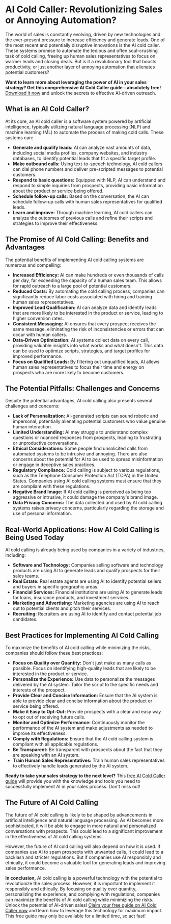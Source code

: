 # AI Cold Caller: Revolutionizing Sales or Annoying Automation?

The world of sales is constantly evolving, driven by new technologies and the ever-present pressure to increase efficiency and generate leads. One of the most recent and potentially disruptive innovations is the AI cold caller. These systems promise to automate the tedious and often soul-crushing task of cold calling, freeing up human sales representatives to focus on warmer leads and closing deals. But is it a revolutionary tool that boosts productivity, or just another layer of annoying automation that alienates potential customers?

**Want to learn more about leveraging the power of AI in your sales strategy? Get this comprehensive AI Cold Caller guide – absolutely free!** [Download it now](https://udemywork.com/ai-cold-caller) and unlock the secrets to effective AI-driven outreach.

## What is an AI Cold Caller?

At its core, an AI cold caller is a software system powered by artificial intelligence, typically utilizing natural language processing (NLP) and machine learning (ML) to automate the process of making cold calls. These systems can:

*   **Generate and qualify leads:** AI can analyze vast amounts of data, including social media profiles, company websites, and industry databases, to identify potential leads that fit a specific target profile.
*   **Make outbound calls:** Using text-to-speech technology, AI cold callers can dial phone numbers and deliver pre-scripted messages to potential customers.
*   **Respond to basic questions:** Equipped with NLP, AI can understand and respond to simple inquiries from prospects, providing basic information about the product or service being offered.
*   **Schedule follow-up calls:** Based on the conversation, the AI can schedule follow-up calls with human sales representatives for qualified leads.
*   **Learn and improve:** Through machine learning, AI cold callers can analyze the outcomes of previous calls and refine their scripts and strategies to improve their effectiveness.

## The Promise of AI Cold Calling: Benefits and Advantages

The potential benefits of implementing AI cold calling systems are numerous and compelling:

*   **Increased Efficiency:** AI can make hundreds or even thousands of calls per day, far exceeding the capacity of a human sales team. This allows for rapid outreach to a large pool of potential customers.
*   **Reduced Costs:** By automating the cold calling process, companies can significantly reduce labor costs associated with hiring and training human sales representatives.
*   **Improved Lead Qualification:** AI can analyze data and identify leads that are more likely to be interested in the product or service, leading to higher conversion rates.
*   **Consistent Messaging:** AI ensures that every prospect receives the same message, eliminating the risk of inconsistencies or errors that can occur with human callers.
*   **Data-Driven Optimization:** AI systems collect data on every call, providing valuable insights into what works and what doesn't. This data can be used to optimize scripts, strategies, and target profiles for improved performance.
*   **Focus on Qualified Leads:** By filtering out unqualified leads, AI allows human sales representatives to focus their time and energy on prospects who are more likely to become customers.

## The Potential Pitfalls: Challenges and Concerns

Despite the potential advantages, AI cold calling also presents several challenges and concerns:

*   **Lack of Personalization:** AI-generated scripts can sound robotic and impersonal, potentially alienating potential customers who value genuine human interaction.
*   **Limited Understanding:** AI may struggle to understand complex questions or nuanced responses from prospects, leading to frustrating or unproductive conversations.
*   **Ethical Considerations:** Some people find unsolicited calls from automated systems to be intrusive and annoying. There are also concerns about the potential for AI to be used to spread misinformation or engage in deceptive sales practices.
*   **Regulatory Compliance:** Cold calling is subject to various regulations, such as the Telephone Consumer Protection Act (TCPA) in the United States. Companies using AI cold calling systems must ensure that they are compliant with these regulations.
*   **Negative Brand Image:** If AI cold calling is perceived as being too aggressive or intrusive, it could damage the company's brand image.
*   **Data Privacy Concerns:** The data collected and used by AI cold calling systems raises privacy concerns, particularly regarding the storage and use of personal information.

## Real-World Applications: How AI Cold Calling is Being Used Today

AI cold calling is already being used by companies in a variety of industries, including:

*   **Software and Technology:** Companies selling software and technology products are using AI to generate leads and qualify prospects for their sales teams.
*   **Real Estate:** Real estate agents are using AI to identify potential sellers and buyers in specific geographic areas.
*   **Financial Services:** Financial institutions are using AI to generate leads for loans, insurance products, and investment services.
*   **Marketing and Advertising:** Marketing agencies are using AI to reach out to potential clients and pitch their services.
*   **Recruiting:** Recruiters are using AI to identify and contact potential job candidates.

## Best Practices for Implementing AI Cold Calling

To maximize the benefits of AI cold calling while minimizing the risks, companies should follow these best practices:

*   **Focus on Quality over Quantity:** Don't just make as many calls as possible. Focus on identifying high-quality leads that are likely to be interested in the product or service.
*   **Personalize the Experience:** Use data to personalize the messages delivered by the AI system. Tailor the script to the specific needs and interests of the prospect.
*   **Provide Clear and Concise Information:** Ensure that the AI system is able to provide clear and concise information about the product or service being offered.
*   **Make it Easy to Opt-Out:** Provide prospects with a clear and easy way to opt out of receiving future calls.
*   **Monitor and Optimize Performance:** Continuously monitor the performance of the AI system and make adjustments as needed to improve its effectiveness.
*   **Comply with Regulations:** Ensure that the AI cold calling system is compliant with all applicable regulations.
*   **Be Transparent:** Be transparent with prospects about the fact that they are speaking with an AI system.
*   **Train Human Sales Representatives:** Train human sales representatives to effectively handle leads generated by the AI system.

**Ready to take your sales strategy to the next level?** This [free AI Cold Caller guide](https://udemywork.com/ai-cold-caller) will provide you with the knowledge and tools you need to successfully implement AI in your sales process. Don't miss out!

## The Future of AI Cold Calling

The future of AI cold calling is likely to be shaped by advancements in artificial intelligence and natural language processing. As AI becomes more sophisticated, it will be able to engage in more natural and personalized conversations with prospects. This could lead to a significant improvement in the effectiveness of AI cold calling systems.

However, the future of AI cold calling will also depend on how it is used. If companies use AI to spam prospects with unwanted calls, it could lead to a backlash and stricter regulations. But if companies use AI responsibly and ethically, it could become a valuable tool for generating leads and improving sales performance.

**In conclusion,** AI cold calling is a powerful technology with the potential to revolutionize the sales process. However, it is important to implement it responsibly and ethically. By focusing on quality over quantity, personalizing the experience, and complying with regulations, companies can maximize the benefits of AI cold calling while minimizing the risks.
Unlock the potential of AI-driven sales! [Claim your free guide on AI Cold Caller now](https://udemywork.com/ai-cold-caller) and learn how to leverage this technology for maximum impact. This free guide may only be available for a limited time, so act fast!
